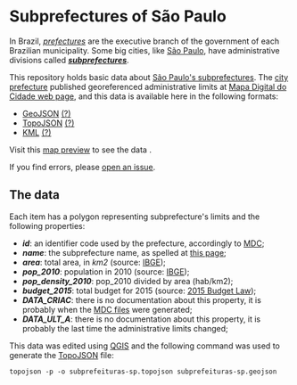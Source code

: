 # Subprefectures of  São Paulo

In Brazil, *[prefectures]* are the executive branch of the government of each Brazilian municipality. Some big cities, like [São Paulo], have administrative divisions called ***[subprefectures]***.

This repository holds basic data about [São Paulo's subprefectures]. The [city prefecture] published georeferenced administrative limits at [Mapa Digital do Cidade web page], and this data is available here in the following formats:

* [GeoJSON](../../raw/master/data/subprefeituras-sp.geojson) [(?)](https://en.wikipedia.org/wiki/GeoJSON)
* [TopoJSON][TopoJSON file] [(?)][TopoJSON]
* [KML][KML file] [(?)][KML]

Visit this [map preview] to see the data .

If you find errors, please [open an issue].

## The data

Each item has a polygon representing subprefecture's limits and the following properties:

* ***id***: an identifier code used by the prefecture, accordingly to [MDC][Mapa Digital do Cidade web page];
* ***name***: the subprefecture name, as spelled at [this page][São Paulo's subprefectures];
* ***area***: total area, in *km2* (source: [IBGE][demography data]);
* ***pop_2010***: population in 2010 (source: [IBGE][demography data]);
* ***pop_density_2010***: pop_2010 divided by area (hab/km2);
* ***budget_2015***: total budget for 2015 (source: [2015 Budget Law]);
* ***DATA_CRIAC***: there is no documentation about this property, it is probably when the [MDC files][Mapa Digital do Cidade web page] were generated;
* ***DATA_ULT_A***: there is no documentation about this property, it is probably the last time the administrative limits changed;


This data was edited using [QGIS] and the following command was used to generate the [TopoJSON] file:

```
topojson -p -o subprefeituras-sp.topojson subprefeituras-sp.geojson
```


[subprefectures]: https://en.wikipedia.org/wiki/Subprefecture#Brazil
[prefectures]: http://en.wikipedia.org/wiki/Prefecture#Brazilian_equivalent_of_prefecture
[city prefecture]: http://www.prefeitura.sp.gov.br/
[São Paulo's subprefectures]: http://www.prefeitura.sp.gov.br/cidade/secretarias/subprefeituras/subprefeituras/index.php?p=8978
[map preview]: https://github.com/codigo-urbano/subprefeituras-sp/blob/master/data/subprefeituras-sp-mdc.topojson
[open an issue]: https://github.com/codigourbano/subprefeituras-sp/issues
[São Paulo]: https://en.wikipedia.org/wiki/S%C3%A3o_Paulo
[Mapa Digital do Cidade web page]: http://www.prefeitura.sp.gov.br/cidade/secretarias/desenvolvimento_urbano/dados_estatisticos/index.php?p=160798
[QGIS]: http://www.qgis.org
[TopoJSON]: https://github.com/mbostock/topojson/wiki
[TopoJSON file]: ../../raw/master/data/subprefeituras-sp.topojson
[KML]: http://en.wikipedia.org/wiki/Keyhole_Markup_Language
[KML file]: ../../raw/master/data/subprefeituras-sp.kml
[2015 budget law]: http://sempla.prefeitura.sp.gov.br/orcamento/loa.html
[demography data]: http://www.prefeitura.sp.gov.br/cidade/secretarias/subprefeituras/subprefeituras/dados_demograficos/
